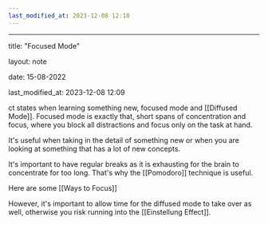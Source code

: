 ```yaml
---
last_modified_at: 2023-12-08 12:10
---
```

---

title: "Focused Mode"

layout: note

date: 15-08-2022

last_modified_at: 2023-12-08 12:09

ct states when learning something new, focused mode and [[Diffused Mode]]. Focused mode is exactly that, short spans of concentration and focus, where you block all distractions and focus only on the task at hand.

It's useful when taking in the detail of something new or when you are looking at something that has a lot of new concepts.

It's important to have regular breaks as it is exhausting for the brain to concentrate for too long. That's why the [[Pomodoro]] technique is useful.

Here are some [[Ways to Focus]]

However, it's important to allow time for the diffused mode to take over as well, otherwise you risk running into the [[Einstellung Effect]].
